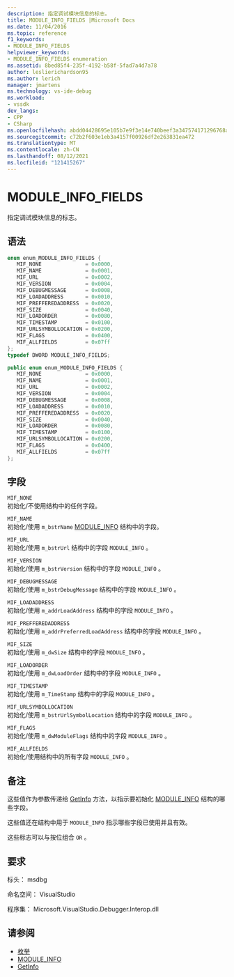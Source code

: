 ```yaml
---
description: 指定调试模块信息的标志。
title: MODULE_INFO_FIELDS |Microsoft Docs
ms.date: 11/04/2016
ms.topic: reference
f1_keywords:
- MODULE_INFO_FIELDS
helpviewer_keywords:
- MODULE_INFO_FIELDS enumeration
ms.assetid: 8bed85f4-235f-4192-b58f-5fad7a4d7a78
author: leslierichardson95
ms.author: lerich
manager: jmartens
ms.technology: vs-ide-debug
ms.workload:
- vssdk
dev_langs:
- CPP
- CSharp
ms.openlocfilehash: abdd04428695e105b7e9f3e14e740beef3a347574171296768af9a9637eaa592
ms.sourcegitcommit: c72b2f603e1eb3a4157f00926df2e263831ea472
ms.translationtype: MT
ms.contentlocale: zh-CN
ms.lasthandoff: 08/12/2021
ms.locfileid: "121415267"
---
```

# <a name="module_info_fields"></a>MODULE_INFO_FIELDS
指定调试模块信息的标志。

## <a name="syntax"></a>语法

```cpp
enum enum_MODULE_INFO_FIELDS { 
   MIF_NONE              = 0x0000,
   MIF_NAME              = 0x0001,
   MIF_URL               = 0x0002,
   MIF_VERSION           = 0x0004,
   MIF_DEBUGMESSAGE      = 0x0008,
   MIF_LOADADDRESS       = 0x0010,
   MIF_PREFFEREDADDRESS  = 0x0020,
   MIF_SIZE              = 0x0040,
   MIF_LOADORDER         = 0x0080,
   MIF_TIMESTAMP         = 0x0100,
   MIF_URLSYMBOLLOCATION = 0x0200,
   MIF_FLAGS             = 0x0400,
   MIF_ALLFIELDS         = 0x07ff
};
typedef DWORD MODULE_INFO_FIELDS;
```

```csharp
public enum enum_MODULE_INFO_FIELDS { 
   MIF_NONE              = 0x0000,
   MIF_NAME              = 0x0001,
   MIF_URL               = 0x0002,
   MIF_VERSION           = 0x0004,
   MIF_DEBUGMESSAGE      = 0x0008,
   MIF_LOADADDRESS       = 0x0010,
   MIF_PREFFEREDADDRESS  = 0x0020,
   MIF_SIZE              = 0x0040,
   MIF_LOADORDER         = 0x0080,
   MIF_TIMESTAMP         = 0x0100,
   MIF_URLSYMBOLLOCATION = 0x0200,
   MIF_FLAGS             = 0x0400,
   MIF_ALLFIELDS         = 0x07ff
};
```

## <a name="fields"></a>字段
 `MIF_NONE`\
 初始化/不使用结构中的任何字段。

 `MIF_NAME`\
 初始化/使用 `m_bstrName` [MODULE_INFO](../../../extensibility/debugger/reference/module-info.md) 结构中的字段。

 `MIF_URL`\
 初始化/使用 `m_bstrUrl` 结构中的字段 `MODULE_INFO` 。

 `MIF_VERSION`\
 初始化/使用 `m_bstrVersion` 结构中的字段 `MODULE_INFO` 。

 `MIF_DEBUGMESSAGE`\
 初始化/使用 `m_bstrDebugMessage` 结构中的字段 `MODULE_INFO` 。

 `MIF_LOADADDRESS`\
 初始化/使用 `m_addrLoadAddress` 结构中的字段 `MODULE_INFO` 。

 `MIF_PREFFEREDADDRESS`\
 初始化/使用 `m_addrPreferredLoadAddress` 结构中的字段 `MODULE_INFO` 。

 `MIF_SIZE`\
 初始化/使用 `m_dwSize` 结构中的字段 `MODULE_INFO` 。

 `MIF_LOADORDER`\
 初始化/使用 `m_dwLoadOrder` 结构中的字段 `MODULE_INFO` 。

 `MIF_TIMESTAMP`\
 初始化/使用 `m_TimeStamp` 结构中的字段 `MODULE_INFO` 。

 `MIF_URLSYMBOLLOCATION`\
 初始化/使用 `m_bstrUrlSymbolLocation` 结构中的字段 `MODULE_INFO` 。

 `MIF_FLAGS`\
 初始化/使用 `m_dwModuleFlags` 结构中的字段 `MODULE_INFO` 。

 `MIF_ALLFIELDS`\
 初始化/使用结构中的所有字段 `MODULE_INFO` 。

## <a name="remarks"></a>备注
 这些值作为参数传递给 [GetInfo](../../../extensibility/debugger/reference/idebugmodule2-getinfo.md) 方法，以指示要初始化 [MODULE_INFO](../../../extensibility/debugger/reference/module-info.md) 结构的哪些字段。

 这些值还在结构中用于 `MODULE_INFO` 指示哪些字段已使用并且有效。

 这些标志可以与按位组合 `OR` 。

## <a name="requirements"></a>要求
 标头： msdbg

 命名空间： VisualStudio

 程序集： Microsoft.VisualStudio.Debugger.Interop.dll

## <a name="see-also"></a>请参阅
- [枚举](../../../extensibility/debugger/reference/enumerations-visual-studio-debugging.md)
- [MODULE_INFO](../../../extensibility/debugger/reference/module-info.md)
- [GetInfo](../../../extensibility/debugger/reference/idebugmodule2-getinfo.md)
